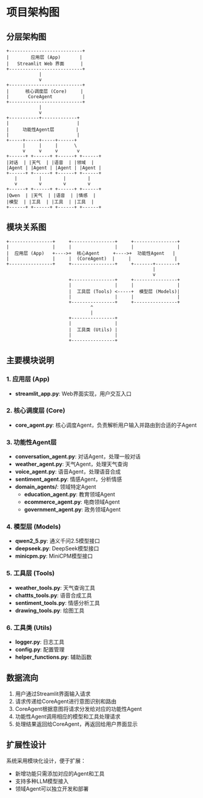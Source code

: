 # 项目架构图

## 分层架构图

```
+---------------------------+
|        应用层 (App)       |
|   Streamlit Web 界面      |
+---------------------------+
            |
            v
+---------------------------+
|      核心调度层 (Core)     |
|       CoreAgent           |
+---------------------------+
            |
            v
+-----------+-------------+
|                         |
|     功能性Agent层        |
|                         |
+-----+-----+-----+------+
      |     |     |      \
      v     v     v       v
+------+ +------+ +------+ +------+
|对话  | |天气  | |语音  | |领域  |
|Agent | |Agent | |Agent | |Agent |
+------+ +------+ +------+ +------+
   |        |        |        |
   v        v        v        v
+------+ +------+ +------+ +------+
|Qwen  | |天气  | |语音  | |情感  |
|模型  | |工具  | |工具  | |工具  |
+------+ +------+ +------+ +------+
```

## 模块关系图

```
+----------------+     +----------------+     +----------------+
|                |     |                |     |                |
|  应用层 (App)   +---->+  核心Agent     +---->+  功能性Agent   |
|                |     |  (CoreAgent)  |     |                |
+----------------+     +----------------+     +-------+--------+
                                                      |
                                                      v
                       +----------------+     +----------------+
                       |                |     |                |
                       |  工具层 (Tools) <-----+  模型层 (Models)|
                       |                |     |                |
                       +----------------+     +----------------+
                               ^
                               |
                       +----------------+
                       |                |
                       |  工具类 (Utils) |
                       |                |
                       +----------------+
```

## 主要模块说明

### 1. 应用层 (App)
- **streamlit_app.py**: Web界面实现，用户交互入口

### 2. 核心调度层 (Core)
- **core_agent.py**: 核心调度Agent，负责解析用户输入并路由到合适的子Agent

### 3. 功能性Agent层
- **conversation_agent.py**: 对话Agent，处理一般对话
- **weather_agent.py**: 天气Agent，处理天气查询
- **voice_agent.py**: 语音Agent，处理语音合成
- **sentiment_agent.py**: 情感Agent，分析情感
- **domain_agents/**: 领域特定Agent
  - **education_agent.py**: 教育领域Agent
  - **ecommerce_agent.py**: 电商领域Agent
  - **government_agent.py**: 政务领域Agent

### 4. 模型层 (Models)
- **qwen2_5.py**: 通义千问2.5模型接口
- **deepseek.py**: DeepSeek模型接口
- **minicpm.py**: MiniCPM模型接口

### 5. 工具层 (Tools)
- **weather_tools.py**: 天气查询工具
- **chattts_tools.py**: 语音合成工具
- **sentiment_tools.py**: 情感分析工具
- **drawing_tools.py**: 绘图工具

### 6. 工具类 (Utils)
- **logger.py**: 日志工具
- **config.py**: 配置管理
- **helper_functions.py**: 辅助函数

## 数据流向

1. 用户通过Streamlit界面输入请求
2. 请求传递给CoreAgent进行意图识别和路由
3. CoreAgent根据意图将请求分发给对应的功能性Agent
4. 功能性Agent调用相应的模型和工具处理请求
5. 处理结果返回给CoreAgent，再返回给用户界面显示

## 扩展性设计

系统采用模块化设计，便于扩展：
- 新增功能只需添加对应的Agent和工具
- 支持多种LLM模型接入
- 领域Agent可以独立开发和部署